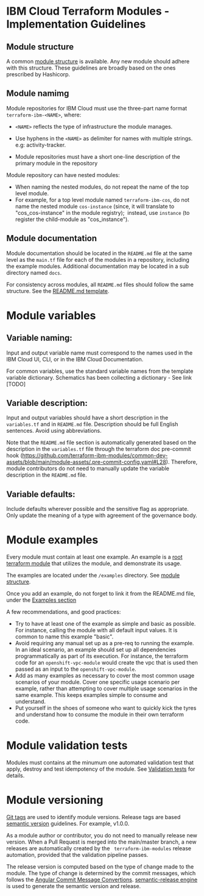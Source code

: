 # IBM Cloud Terraform Modules - Implementation Guidelines

## Module structure

A common [module structure](module_structure.md) is available. Any new module should adhere with this structure. These guidelines are broadly based on the ones prescribed by Hashicorp.

## Module namimg

Module repositories for IBM Cloud must use the three-part name format `terraform-ibm-<NAME>`, where:
- `<NAME>` reflects the type of infrastructure the module manages.
- Use hyphens in the `<NAME>` as delimiter for names with multiple strings. e.g: activity-tracker.

- Module repositories must have a short one-line description of the primary module in the repository

Module repository can have nested modules:
- When naming the nested modules, do not repeat the name of the top level module.
- For example, for a top level module named `terraform-ibm-cos`, do not name the nested module `cos-instance` (since, it will translate to "cos_cos-instance" in the module registry);  instead, use `instance` (to register the child-module as "cos_instance").

## Module documentation

Module documentation should be located in the `README.md` file at the same level as the `main.tf` file for each of the modules in a repository, including the example modules. Additional documentation may be located in a sub directory named `docs`.

For consistency across modules, all `README.md` files should follow the same structure. See the [README.md template](https://github.com/terraform-ibm-modules/terraform-ibm-module-template/blob/main/README.md).

# Module variables

## Variable naming:

Input and output variable name must correspond to the names used in the IBM Cloud UI, CLI, or in the IBM Cloud Documentation.

For common variables, use the standard variable names from the template variable dictionary. Schematics has been collecting a dictionary - See link [TODO]

## Variable description:

Input and output variables should have a short description in the `variables.tf` and in `README.md` file. Description should be full English sentences. Avoid using abbreviations.

Note that the `README.md` file section is automatically generated based on the description in the `variables.tf` file through the terraform doc pre-commit hook (https://github.com/terraform-ibm-modules/common-dev-assets/blob/main/module-assets/.pre-commit-config.yaml#L28). Therefore, module contributors do not need to manually update the variable description in the `README.md` file.

## Variable defaults:

Include defaults wherever possible and the sensitive flag as appropriate. Only update the meaning of a type with agreement of the governance body.

# Module examples

Every module must contain at least one example. An example is a [root terraform module](https://www.terraform.io/language/modules#the-root-module) that utilizes the module, and demonstrate its usage.

The examples are located under the `/examples` directory. See [module structure](module_structure.md).

Once you add an example, do not forget to link it from the README.md file, under the [Examples section](https://github.com/terraform-ibm-modules/terraform-ibm-module-template#examples)


A few recommendations, and good practices:
- Try to have at least one of the example as simple and basic as possible. For instance, calling the module with all default input values. It is common to name this example "basic". 
- Avoid requiring any manual set up as a pre-req to running the example. In an ideal scenario, an example should set up all dependencies programmatically as part of its execution. For instance, the terraform code for an `openshift-vpc-module` would create the vpc that is used then passed as an input to the `openshift-vpc-module`.
- Add as many examples as necessary to cover the most common usage scenarios of your module. Cover one specific usage scenario per example, rather than attempting to cover multiple usage scenarios in the same example. This keeps examples simple to consume and understand.
- Put yourself in the shoes of someone who want to quickly kick the tyres and understand how to consume the module in their own terraform code.


# Module validation tests

Modules must contains at the minumum one automated validation test that apply, destroy and test idempotency of the module. See [Validation tests](tests.md) for details.

# Module versioning

[Git tags](https://git-scm.com/book/en/v2/Git-Basics-Tagging) are used to identify module versions. Release tags are based [semantic version](https://semver.org/) guidelines. For example, v1.0.0.

As a module author or contributor, you do not need to manually release new version. When a Pull Request is merged into the main/master branch, a new releases are automatically created by the ` terraform-ibm-modules` release automation, provided that the validation pipeline passes.

The release version is computed based on the type of change made to the module. The type of change is determined by the commit messages, which follows the [Angular Commit Message Convertions](https://github.com/angular/angular/blob/main/CONTRIBUTING.md#-commit-message-format). [semantic-release engine](https://github.com/semantic-release/semantic-release) is used to generate the semantic version and release.